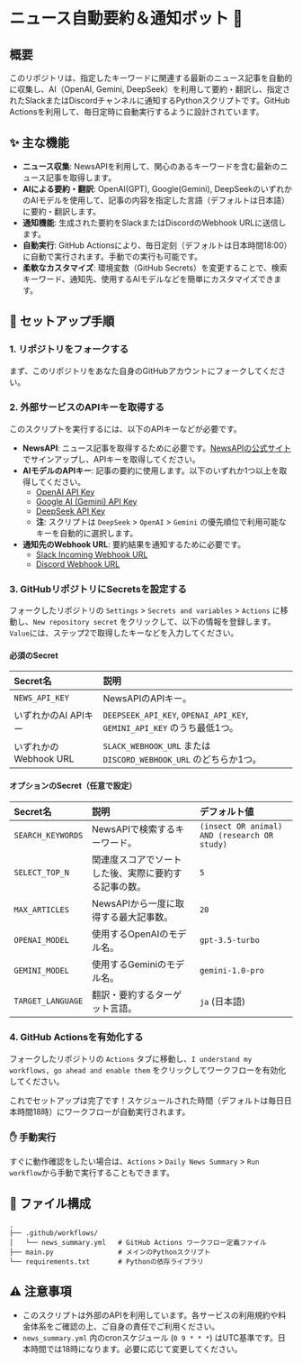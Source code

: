 # ニュース自動要約＆通知ボット 🤖

## 概要

このリポジトリは、指定したキーワードに関連する最新のニュース記事を自動的に収集し、AI（OpenAI, Gemini, DeepSeek）を利用して要約・翻訳し、指定されたSlackまたはDiscordチャンネルに通知するPythonスクリプトです。GitHub Actionsを利用して、毎日定時に自動実行するように設計されています。

## ✨ 主な機能

  * **ニュース収集**: NewsAPIを利用して、関心のあるキーワードを含む最新のニュース記事を取得します。
  * **AIによる要約・翻訳**: OpenAI(GPT), Google(Gemini), DeepSeekのいずれかのAIモデルを使用して、記事の内容を指定した言語（デフォルトは日本語）に要約・翻訳します。
  * **通知機能**: 生成された要約をSlackまたはDiscordのWebhook URLに送信します。
  * **自動実行**: GitHub Actionsにより、毎日定刻（デフォルトは日本時間18:00）に自動で実行されます。手動での実行も可能です。
  * **柔軟なカスタマイズ**: 環境変数（GitHub Secrets）を変更することで、検索キーワード、通知先、使用するAIモデルなどを簡単にカスタマイズできます。

## 🚀 セットアップ手順

### 1\. リポジトリをフォークする

まず、このリポジトリをあなた自身のGitHubアカウントにフォークしてください。

### 2\. 外部サービスのAPIキーを取得する

このスクリプトを実行するには、以下のAPIキーなどが必要です。

  * **NewsAPI**: ニュース記事を取得するために必要です。[NewsAPIの公式サイト](https://newsapi.org/)でサインアップし、APIキーを取得してください。
  * **AIモデルのAPIキー**: 記事の要約に使用します。以下のいずれか1つ以上を取得してください。
      * [OpenAI API Key](https://platform.openai.com/signup/)
      * [Google AI (Gemini) API Key](https://ai.google.dev/pricing)
      * [DeepSeek API Key](https://platform.deepseek.com/)
      * **注**: スクリプトは `DeepSeek` \> `OpenAI` \> `Gemini` の優先順位で利用可能なキーを自動的に選択します。
  * **通知先のWebhook URL**: 要約結果を通知するために必要です。
      * [Slack Incoming Webhook URL](https://slack.com/help/articles/115005265063-Incoming-webhooks-for-Slack)
      * [Discord Webhook URL](https://support.discord.com/hc/en-us/articles/228383668-Intro-to-Webhooks)

### 3\. GitHubリポジトリにSecretsを設定する

フォークしたリポジトリの `Settings` \> `Secrets and variables` \> `Actions` に移動し、`New repository secret` をクリックして、以下の情報を登録します。`Value`には、ステップ2で取得したキーなどを入力してください。

#### 必須のSecret

| Secret名 | 説明 |
| :--- | :--- |
| `NEWS_API_KEY` | NewsAPIのAPIキー。 |
| いずれかのAI APIキー | `DEEPSEEK_API_KEY`, `OPENAI_API_KEY`, `GEMINI_API_KEY` のうち最低1つ。 |
| いずれかのWebhook URL | `SLACK_WEBHOOK_URL` または `DISCORD_WEBHOOK_URL` のどちらか1つ。 |

#### オプションのSecret（任意で設定）

| Secret名 | 説明 | デフォルト値 |
| :--- | :--- | :--- |
| `SEARCH_KEYWORDS` | NewsAPIで検索するキーワード。 | `(insect OR animal) AND (research OR study)` |
| `SELECT_TOP_N` | 関連度スコアでソートした後、実際に要約する記事の数。 | `5` |
| `MAX_ARTICLES` | NewsAPIから一度に取得する最大記事数。 | `20` |
| `OPENAI_MODEL` | 使用するOpenAIのモデル名。 | `gpt-3.5-turbo` |
| `GEMINI_MODEL` | 使用するGeminiのモデル名。 | `gemini-1.0-pro` |
| `TARGET_LANGUAGE` | 翻訳・要約するターゲット言語。 | `ja` (日本語) |

### 4\. GitHub Actionsを有効化する

フォークしたリポジトリの `Actions` タブに移動し、`I understand my workflows, go ahead and enable them` をクリックしてワークフローを有効化してください。

これでセットアップは完了です！スケジュールされた時間（デフォルトは毎日日本時間18時）にワークフローが自動実行されます。

### ✋ 手動実行

すぐに動作確認をしたい場合は、`Actions` \> `Daily News Summary` \> `Run workflow`から手動で実行することもできます。

## 📂 ファイル構成

```
.
├── .github/workflows/
│   └── news_summary.yml   # GitHub Actions ワークフロー定義ファイル
├── main.py                # メインのPythonスクリプト
└── requirements.txt       # Pythonの依存ライブラリ
```

## ⚠️ 注意事項

  * このスクリプトは外部のAPIを利用しています。各サービスの利用規約や料金体系をご確認の上、ご自身の責任でご利用ください。
  * `news_summary.yml` 内のcronスケジュール (`0 9 * * *`) はUTC基準です。日本時間では18時になります。必要に応じて変更してください。
